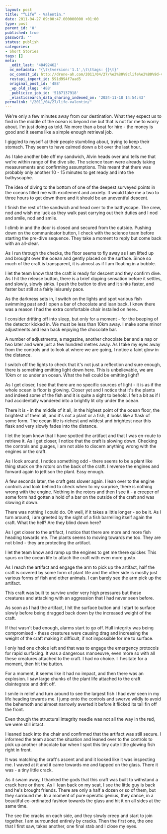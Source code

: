 ```yaml
---
layout: post
title: "“Life” - Valentin."
date: 2011-04-27 09:00:47.000000000 +01:00
type: post
parent_id: '0'
published: true
password: ''
status: publish
categories:
- Short Stories
tags: []
meta:
  _edit_last: '48492462'
  oc_metadata: "{\t\tversion:'1.1',\t\ttags: {}\t}"
  oc_commit_id: http://drone-ah.com/2011/04/27/%e2%80%9clife%e2%80%9d-valentin/1303891264
  restapi_import_id: 591d994f7aad5
  original_post_id: '488'
  _wp_old_slug: '488'
  _publicize_job_id: '5187137918'
  _elasticsearch_data_sharing_indexed_on: '2024-11-18 14:54:43'
permalink: "/2011/04/27/life-valentin/"
---
```


<div>

We're only a few minutes away from our destination. What they expect us
to find in the middle of the ocean is beyond me but that is not for me
to worry about. I'm just doing as told. No more than a boat for hire -
the money is good and it seems like a simple enough retrieval job. 

I giggled to myself at their people stumbling about, trying to keep
their stomach. They seem to have calmed down a bit over the last hour..

As I take another bite off my sandwich, Alvin heads over and tells me
that we're within range of the dive site. The science team were already
taking measurements and confirming assumptions. This meant that there
was probably only another 10 - 15 minutes to get ready and into the
bathyscaphe.

The idea of diving to the bottom of one of the deepest surveyed points
in the oceans filled me with excitement and anxiety. It would take me a
two to three hours to get down there and it should be an uneventful
descent.

I finish the rest of the sandwich and head over to the bathyscape. The
crew, nod and wish me luck as they walk past carrying out their duties
and I nod and smile, nod and smile.

I climb in and the door is closed and secured from the outside. Pushing
down on the communicator button, I check with the science team before
starting the pre-dive sequence. They take a moment to reply but come
back with an all-clear.

As I run through the checks, the floor seems to fly away as I am lifted
up and brought over the ocean and gently placed on the surface. Since so
much of the craft is transparent, it is almost as if I am floating in a
bubble.

I let the team know that the craft is ready for descent and they confirm
dive. As I hit the release button, there is a brief dipping sensation
before it settles, and slowly, slowly sinks. I push the button to dive
and it sinks faster, and faster but still at a fairly leisurely pace.

As the darkness sets in, I switch on the lights and spot various fish
swimming past and I open a bar of chocolate and lean back. I knew there
was a reason I had the extra comfortable chair installed on here..

I consider drifting off into sleep, but only for a moment - for the
beeping of the detector kicked in. We must be less than 10km away. I
make some minor adjustments and lean back enjoying the chocolate bar.

A number of adjustments, a magazine, another chocolate bar and a nap or
two later and were just a few hundred metres away. As I take my eyes
away from the controls and to look at where we are going, I notice a
faint glow in the distance.

I switch off the lights to check that it's not just a reflection and
sure enough, there is something emitting light down here. This is
unbelievable, we are 10km or so under an ocean. What the hell could be
emitting light?

As I get closer, I see that there are no specific sources of light - it
is as if the whole ocean is floor is glowing. Closer yet and I notice
that it's the plants and indeed some of the fish and it is quite a sight
to behold. I felt a bit as if I had accidentally wandered into a
brightly lit city under the ocean.

There it is - in the middle of it all, in the highest point of the ocean
floor, the brightest of them all, and it's not a plant or a fish, it
looks like a flask of some form. The ocean life is richest and wildest
and brightest near this flask and very slowly fades into the distance.

I let the team know that I have spotted the artifact and that I was
en-route to retrieve it. As I get closer, I notice that the craft is
slowing down. Checking the controls and guages, I am not able to discern
anything wrong with the engines or the craft.

As I look around, I notice something odd - there seems to be a plant
like thing stuck on the rotors on the back of the craft. I reverse the
engines and forward again to jettison the plant. Easy enough.

A few seconds later, the craft gets slower again. I lean over to the
engine controls and look behind to check when to my surprise, there is
nothing wrong with the engine. Nothing in the rotors and then I see it -
a creeper of some form had gotten a hold of a bar on the outside of the
craft and was slowing it down.

There was nothing I could do. Oh well, if it takes a little longer - so
be it. As I turn around, i am greeted by the sight of a fish barrelling
itself again the craft. What the hell? Are they blind down here?

As I get closer to the artifact, I notice that there are more and more
fish heading towards me. The plants seems to moving towards me too. They
are not blind - they are protecting the artifact.

I let the team know and ramp up the engines to get me there quicker.
This spurs on the ocean life to attach the craft with even more gusto.

As I reach the artifact and engage the arm to pick up the artifact, half
the craft is covered by some form of plant life and the other side is
mostly just various forms of fish and other animals. I can barely see
the arm pick up the artifact.

This craft was built to survive under very high pressures but these
creatures and attacking with an aggression that I had never seen before.

As soon as I had the artifact, I hit the surface button and I start to
surface slowly before being dragged back down by the increased weight of
the craft.

If that wasn't bad enough, alarms start to go off. Hull integrity was
being compromised - these creatures were causing drag and increasing the
weight of the craft making it difficult, if not impossible for me to
surface.

I only had one choice left and that was to engage the emergency
protocols for rapid surfacing. It was a dangerous manoeuvre, even more
so with all these creatures attached to the craft. I had no choice. I
 hesitate for a moment, then hit the button.

For a moment, it seems like it had no impact, and then there was an
explosion. I saw large chunks of the plant life attached to the craft
disintegrate and drift off.

I smile in relief and turn around to see the largest fish I had ever
seen in my life heading towards me. I jump onto the controls and swerve
wildly to avoid the behemoth and almost narrowly averted it before it
flicked its tail fin off the front.

Even though the structural integrity needle was not all the way in the
red, we were still intact.

I leaned back into the chair and confirmed that the artifact was still
secure. I informed the team about the situation and leaned over to the
controls to pick up another chocolate bar when I spot this tiny cute
little glowing fish right in front.

It was matching the craft's ascent and and it looked like it was
inspecting me. I waved at it and it came towards me and tapped on the
glass. There it was - a tiny little crack.

As it swam away, I thanked the gods that this craft was built to
withstand a crack here or there. As I  lean back on my seat, I see the
little guy is back and he's brought friends. There are only a half a
dozen or so of them, but they surround me. In a moment of pure operatic
genius, they dance, in a beautiful co-ordinated fashion towards the
glass and hit it on all sides at the same time.

The see the cracks on each side, and they slowly creep and start to join
together. I am surrounded entirely by cracks. Then the first one, the
one that I first saw, takes another, one final stab and I close my eyes.

</div>
